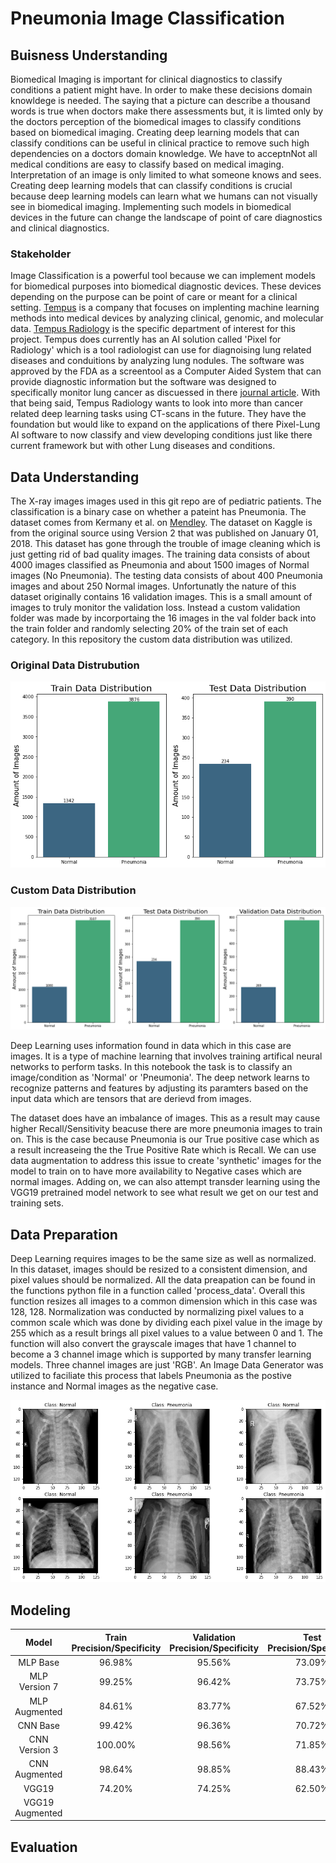 # Pneumonia Image Classification

## Buisness Understanding 
Biomedical Imaging is important for clinical diagnostics to classify conditions a patient might have. In order to make these decisions domain knowldege is needed. The saying that a picture can describe a thousand words is true when doctors make there assessments but, it is limted only by the doctors perception of the biomedical images to classify conditions based on biomedical imaging. Creating deep learning models that can classify conditions can be useful in clinical practice to remove such high dependencies on a doctors domain knowledge. We have to acceptnNot all medical conditions are easy to classify based on medical imaging. Interpretation of an image is only limited to what someone knows and sees. Creating deep learning models that can classify conditions is crucial because deep learning models can learn what we humans can not visually see in biomedical imaging. Implementing such models in biomedical devices in the future can change the landscape of point of care diagnostics and clinical diagnostics.

### Stakeholder
Image Classification is a powerful tool because we can implement models for biomedical purposes into biomedical diagnostic devices. These devices depending on the purpose can be point of care or meant for a clinical setting. [Tempus](https://imagen.ai/technology/) is a company that focuses on implenting machine learning methods into medical devices by analyzing clinical, genomic, and molecular data. [Tempus Radiology](https://www.tempus.com/radiology/) is the specific department of interest for this project. Tempus does currently has an AI solution called 'Pixel for Radiology' which is a tool radiologist can use for diagnoising lung related diseases and conduitions by analyzing lung nodules. The software was approved by the FDA as a screentool as a Computer Aided System that can provide diagnostic information but the software was designed to specifically monitor lung cancer as discuessed in there [journal article](https://link.springer.com/article/10.1007/s11604-020-01009-0). With that being said, Tempus Radiology wants to look into more than cancer related deep learning tasks using CT-scans in the future. They have the foundation but would like to expand on the applications of there Pixel-Lung AI software to now classify and view developing conditions just like there current framework but with other Lung diseases and conditions.

## Data Understanding 
The X-ray images images used in this git repo are of pediatric patients. The classification is a binary case on whether a pateint has Pneumonia. The dataset comes from Kermany et al. on [Mendley](https://data.mendeley.com/datasets/rscbjbr9sj/3). The dataset on Kaggle is from the original source using Version 2 that was published on January 01, 2018. This dataset has gone through the trouble of image cleaning which is just getting rid of bad quality images. The training data consists of about 4000 images classified as Pneumonia and about 1500 images of Normal images (No Pneumonia). The testing data consists of about 400 Pneumonia images and about 250 Normal images. Unfortunatly the nature of this dataset originally contains 16 validation images. This is a small amount of images to truly monitor the validation loss. Instead a custom validation folder was made by incorportaing the 16 images in the val folder back into the train folder and randomly selecting 20% of the train set of each category. In this repository the custom data distribution was utilized.

### Original Data Distrubution
![class_distribution](images/original_data_dist.png)

### Custom Data Distribution
![modified_distribution](images/modified_data_dist.png)

Deep Learning uses information found in data which in this case are images. It is a type of machine learning that involves training artifical neural networks to perform tasks. In this notebook the task is to classify an image/condition as 'Normal' or 'Pneumonia'. The deep network learns to recognize patterns and features by adjusting its paramters based on the input data which are tensors that are derievd from images. 

The dataset does have an imbalance of images. This as a result may cause higher Recall/Sensitivity beacuse there are more pneumonia images to train on. This is the case because Pneumonia is our True positive case which as a result increaseing the the True Positive Rate which is Recall. We can use data augmentation to address this issue to create 'synthetic' images for the model to train on to have more availability to Negative cases which are normal images. Adding on, we can also attempt transder learning using the VGG19 pretrained model network to see what result we get on our test and training sets.

## Data Preparation
Deep Learning requires images to be the same size as well as normalized. In this dataset, images should be resized to a consistent dimension, and pixel values should be normalized. All the data preapation can be found in the functions python file in a function called 'process_data'. Overall this function resizes all images to a common dimension which in this case was 128, 128. Normalization was conducted by normalizing pixel values to a common scale which was done by dividing each pixel value in the image by 255 which as a result brings all pixel values to a value between 0 and 1. The function will also convert the grayscale images that have 1 channel to become a 3 channel image which is supported by many transfer learning models. Three channel images are just 'RGB'. An Image Data Generator was utilized to faciliate this process that labels Pneumonia as the postive instance and Normal images as the negative case. 

![image_examples](images/image_examples.png)
## Modeling 

|      Model      | Train Precision/Specificity | Validation Precision/Specificity | Test Precision/Specificity | Train Recall/Sensitivity | Validation Recall/Sensitivity | Test Recall/Sensitivity |
|:---------------:|:---------------------------:|:--------------------------------:|:--------------------------:|:------------------------:|:-----------------------------:|:-----------------------:|
|     MLP Base    |            96.98%           |              95.56%              |           73.09%           |          97.23%          |             97.16%            |          98.20%         |
|  MLP Version 7  |            99.25%           |              96.42%              |           73.75%           |          98.26%          |             97.29%            |          98.71%         |
|  MLP Augmented  |            84.61%           |              83.77%              |           67.52%           |          91.34%          |             89.81%            |          94.35%         |
|     CNN Base    |            99.42%           |              96.36%              |           70.72%           |          99.32%          |             98.96%            |          99.74%         |
|  CNN Version 3  |           100.00%           |              98.56%              |           71.85%           |          100.00%         |             97.68%            |          99.48%         |
|  CNN Augmented  |            98.64%           |              98.85%              |           88.43%           |          88.79%          |             89.04%            |          94.10%         |
|      VGG19      |            74.20%           |              74.25%              |           62.50%           |          100.00%         |            100.00%            |         100.00%         |
| VGG19 Augmented |                             |                                  |                            |                          |                               |                         |

## Evaluation